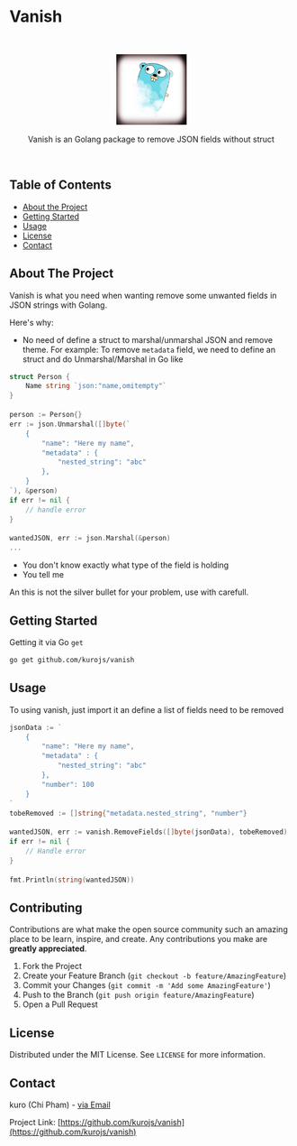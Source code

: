 # Vanish

<br />
<p align="center">
  <a href="https://github.com/kurojs/vanish">
    <img src="images/vanish.jpg" alt="Logo" width="125px">
  </a>

  <p  align="center">Vanish is an Golang package to remove JSON fields without struct</p>
</p>
<br />

## Table of Contents

- [About the Project](#about-the-project)
- [Getting Started](#getting-started)
- [Usage](#usage)
- [License](#license)
- [Contact](#contact)

## About The Project

Vanish is what you need when wanting remove some unwanted fields in JSON strings with Golang.

Here's why:

- No need of define a struct to marshal/unmarshal JSON and remove theme. For example:
  To remove `metadata` field, we need to define an struct and do Unmarshal/Marshal in Go like

```go
struct Person {
    Name string `json:"name,omitempty"`
}

person := Person{}
err := json.Unmarshal([]byte(`
    {
        "name": "Here my name",
        "metadata" : {
            "nested_string": "abc"
        },
    }
`), &person)
if err != nil {
    // handle error
}

wantedJSON, err := json.Marshal(&person)
...
```

- You don't know exactly what type of the field is holding
- You tell me

An this is not the silver bullet for your problem, use with carefull.

## Getting Started

Getting it via Go `get`

```sh
go get github.com/kurojs/vanish
```

## Usage

To using vanish, just import it an define a list of fields need to be removed

```go
jsonData := `
    {
        "name": "Here my name",
        "metadata" : {
            "nested_string": "abc"
        },
        "number": 100
    }
`
tobeRemoved := []string{"metadata.nested_string", "number"}

wantedJSON, err := vanish.RemoveFields([]byte(jsonData), tobeRemoved)
if err != nil {
    // Handle error
}

fmt.Println(string(wantedJSON))
```

## Contributing

Contributions are what make the open source community such an amazing place to be learn, inspire, and create. Any contributions you make are **greatly appreciated**.

1. Fork the Project
2. Create your Feature Branch (`git checkout -b feature/AmazingFeature`)
3. Commit your Changes (`git commit -m 'Add some AmazingFeature'`)
4. Push to the Branch (`git push origin feature/AmazingFeature`)
5. Open a Pull Request

## License

Distributed under the MIT License. See `LICENSE` for more information.

## Contact

kuro (Chi Pham) - [via Email](thanhchi.fit.hcmus@gmail.com)

Project Link: [https://github.com/kurojs/vanish](https://github.com/kurojs/vanish)
